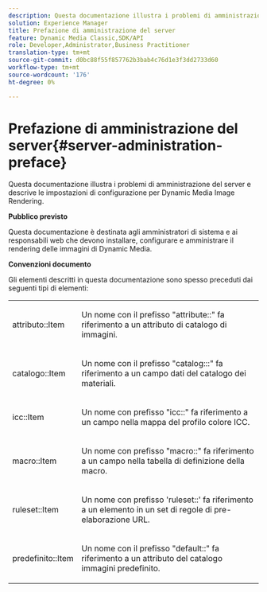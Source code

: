 ```yaml
---
description: Questa documentazione illustra i problemi di amministrazione del server e descrive le impostazioni di configurazione per Dynamic Media Image Rendering.
solution: Experience Manager
title: Prefazione di amministrazione del server
feature: Dynamic Media Classic,SDK/API
role: Developer,Administrator,Business Practitioner
translation-type: tm+mt
source-git-commit: d0bc88f55f857762b3bab4c76d1e3f3dd2733d60
workflow-type: tm+mt
source-wordcount: '176'
ht-degree: 0%

---
```



# Prefazione di amministrazione del server{#server-administration-preface}

Questa documentazione illustra i problemi di amministrazione del server e descrive le impostazioni di configurazione per Dynamic Media Image Rendering.

**Pubblico previsto**

Questa documentazione è destinata agli amministratori di sistema e ai responsabili web che devono installare, configurare e amministrare il rendering delle immagini di Dynamic Media.

**Convenzioni documento**

Gli elementi descritti in questa documentazione sono spesso preceduti dai seguenti tipi di elementi:

<table id="simpletable_E96BA470B3CE4266A9E6ED0440A56C40"> 
 <tr class="strow"> 
  <td class="stentry"> <p>attributo::Item </p></td> 
  <td class="stentry"> <p>Un nome con il prefisso "attribute::" fa riferimento a un attributo di catalogo di immagini. </p></td> 
 </tr> 
 <tr class="strow"> 
  <td class="stentry"> <p>catalogo::Item </p></td> 
  <td class="stentry"> <p>Un nome con il prefisso "catalog:::" fa riferimento a un campo dati del catalogo dei materiali. </p></td> 
 </tr> 
 <tr class="strow"> 
  <td class="stentry"> <p>icc::Item </p></td> 
  <td class="stentry"> <p>Un nome con prefisso "icc::" fa riferimento a un campo nella mappa del profilo colore ICC. </p></td> 
 </tr> 
 <tr class="strow"> 
  <td class="stentry"> <p>macro::Item </p></td> 
  <td class="stentry"> <p>Un nome con prefisso "macro::" fa riferimento a un campo nella tabella di definizione della macro. </p></td> 
 </tr> 
 <tr class="strow"> 
  <td class="stentry"> <p>ruleset::Item </p></td> 
  <td class="stentry"> <p>Un nome con prefisso 'ruleset::' fa riferimento a un elemento in un set di regole di pre-elaborazione URL. </p></td> 
 </tr> 
 <tr class="strow"> 
  <td class="stentry"> <p>predefinito::Item </p></td> 
  <td class="stentry"> <p>Un nome con il prefisso "default::" fa riferimento a un attributo del catalogo immagini predefinito. </p></td> 
 </tr> 
</table>

